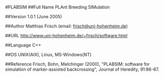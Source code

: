 #PLABSIM
##Full Name
PLAnt Breeding SIMulation

##Version
1.0.1 (June 2005)

##Author
Matthias Frisch (email: frisch@uni-hohenheim.de)

##URL
http://www.uni-hohenheim.de/~frisch/software.html

##Language
C++

##OS
UNIX(AIX), Linux, MS-Windows(NT)

##Reference
Frisch, Bohn, Melchinger (2000), "PLABSIM: software for simulation of marker-assisted backcrossing", Journal of Heredity, 91:86-87.

